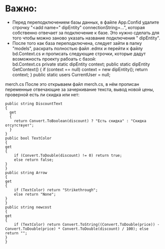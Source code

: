 # Важно: 
* Перед переподключением базы данных, в файле App.Confid удалите строчку "<add name=" dipEntity" connectionString=...", которая собственно отвечает за подключение к базе. Это нужно сделать для того чтобы можно заново указать название подключения " dipEntity".</br>
* После того как база переподключена, следует зайти в папку "models", раскрать полностью файл .edmx и перейти к файлу bd.Context.cs и прописать следующие строчки, которые дадут возможность проекту рабоать с базой:</br>
bd.Context.cs
       private static dipEntity context;
    public static  dipEntity GetContext()
    {
    if (context == null)
        context = new  dipEntity();
    return context;
    }
    public static users CurrentUser = null;


merch.cs
После это открываем файл merch.cs, в нём прописан переменные отвечающие за зачеркивание текста, вывод новой цены, проверной есть ли скидка или нет:</br>

    public string DiscountText
    {
      get
      {
        return Convert.ToBoolean(discount) ? "Есть скидка" : "Скидка отсутствует";
      }
    }
    public bool TextColor
    {
    get
    {
        if (Convert.ToDouble(discount) != 0) return true;
        else return false;
    }
    }
    public string Arrow
    {
    get
    {
        if (TextColor) return "Strikethrough";
        else return "None";
    }
    }
    public string newcost
    {
    get
    {
        if (TextColor) return Convert.ToString((Convert.ToDouble(price)) - Convert.ToDouble(price) * Convert.ToDouble(discount) / 100); else return "";
    }
    }
